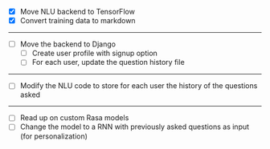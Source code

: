 
- [x] Move NLU backend to TensorFlow
- [x] Convert training data to markdown

---

- [ ] Move the backend to Django 
  - [ ] Create user profile with signup option
  - [ ] For each user, update the question history file
  
---

- [ ] Modify the NLU code to store for each user the history of the questions asked
  
---

- [ ] Read up on custom Rasa models
- [ ] Change the model to a RNN with previously asked questions as input (for personalization)
